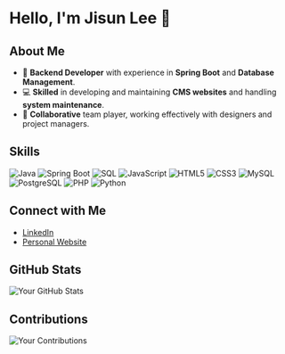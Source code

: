 <!--**ljsunny/ljsunny** is a ✨ _special_ ✨ repository because its `README.md` (this file) appears on your GitHub profile.

Here are some ideas to get you started:

- 🔭 I’m currently working on ...
- 🌱 I’m currently learning ...
- 👯 I’m looking to collaborate on ...
- 🤔 I’m looking for help with ...
- 💬 Ask me about ...
- 📫 How to reach me: ...
- 😄 Pronouns: ...
- ⚡ Fun fact: ...
-->
# Hello, I'm Jisun Lee 👋

## About Me

- 🌟 **Backend Developer** with experience in **Spring Boot** and **Database Management**.
- 💻 **Skilled** in developing and maintaining **CMS websites** and handling **system maintenance**.
- 🤝 **Collaborative** team player, working effectively with designers and project managers.


## Skills


![Java](https://img.shields.io/badge/Java-007396?style=flat-square&logo=java&logoColor=white)
![Spring Boot](https://img.shields.io/badge/Spring%20Boot-6DB33F?style=flat-square&logo=spring-boot&logoColor=white)
![SQL](https://img.shields.io/badge/SQL-4479A1?style=flat-square&logo=mysql&logoColor=white)
![JavaScript](https://img.shields.io/badge/JavaScript-F7DF1E?style=flat-square&logo=javascript&logoColor=black)
![HTML5](https://img.shields.io/badge/HTML5-E34F26?style=flat-square&logo=html5&logoColor=white)
![CSS3](https://img.shields.io/badge/CSS3-1572B6?style=flat-square&logo=css3&logoColor=white)
![MySQL](https://img.shields.io/badge/MySQL-00758F?style=flat-square&logo=mysql&logoColor=white)
![PostgreSQL](https://img.shields.io/badge/PostgreSQL-4169E1?style=flat-square&logo=postgresql&logoColor=white)
![PHP](https://img.shields.io/badge/PHP-777BB4?style=flat-square&logo=php&logoColor=white)
![Python](https://img.shields.io/badge/PYTHON-3776AB?style=flat-square&logo=python&logoColor=white)

## Connect with Me

- [LinkedIn](https://www.linkedin.com/in/jisun-lee-bba451307/)
- [Personal Website](https://yourwebsite.com)

## GitHub Stats

![Your GitHub Stats](https://github-readme-stats.vercel.app/api?username=jisun&show_icons=true&hide_title=true&count_private=true&hide=prs&theme=tokyonight)

## Contributions

![Your Contributions](https://github-readme-streak-stats.herokuapp.com/?user=jisun&theme=tokyonight)

